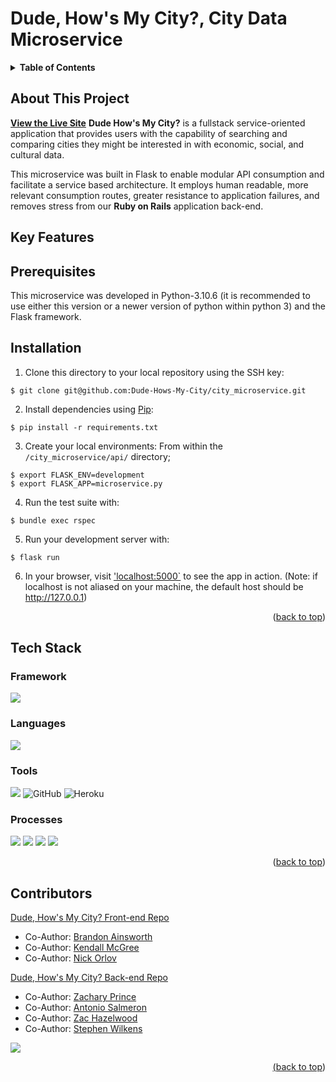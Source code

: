 # Dude, How's My City?, City Data Microservice

<!-- TABLE OF CONTENTS -->
<details>
  <summary><strong>Table of Contents</strong></summary>
  <ul>
    <li><a href="#about-this-project">About This Project</a></li>
    <li><a href="#key-features">Key Features</a></li>
    <li><a href="#tech-stack">Tech Stack</a></li>
    <li><a href="#contributors">Contributors</a></li>
  </ul>
</details>


## About This Project
**[View the Live Site](http://bone-be.herokuapp.com/)**
**Dude How's My City?** is a fullstack service-oriented application that provides users with the capability of searching and comparing cities they might be interested in with economic, social, and cultural data.
 
 This microservice was built in Flask to enable modular API consumption and facilitate a service based architecture. It employs human readable, more relevant consumption routes, greater resistance to application failures, and removes stress from our **Ruby on Rails** application back-end.

## Key Features

## Prerequisites

This microservice was developed in Python-3.10.6 (it is recommended to use either this version or a newer version of python within python 3) and the Flask framework.

## Installation

1. Clone this directory to your local repository using the SSH key:
```
$ git clone git@github.com:Dude-Hows-My-City/city_microservice.git
```

2. Install dependencies using [Pip](https://pypi.org/project/pip/):
```
$ pip install -r requirements.txt
```

3. Create your local environments:
From within the `/city_microservice/api/` directory;
```
$ export FLASK_ENV=development
$ export FLASK_APP=microservice.py
```

4. Run the test suite with:
```
$ bundle exec rspec
```

5. Run your development server with:
```
$ flask run
```

6. In your browser, visit ['localhost:5000`](http://localhost:5000/) to see the app in action.
(Note: if localhost is not aliased on your machine, the default host should be http://127.0.0.1)

<p align="right">(<a href="#top">back to top</a>)</p>


## Tech Stack

### Framework
<p>
  <img src="https://img.shields.io/badge/-Flask-yellowgreen.svg?style=for-the-badge&logo=flask&logoColor=white" />
</p>

### Languages
<p>
  <img src="https://img.shields.io/badge/-Python-brightgreen.svg?&style=for-the-badge&logo=python&logoColor=white" />
</p>


### Tools
<p>
  <img src="https://img.shields.io/badge/git-F05032.svg?&style=for-the-badge&logo=git&logoColor=white" />
   <img alt="GitHub" src="https://img.shields.io/badge/github-%23121011.svg?style=for-the-badge&logo=github&logoColor=white"/>
  <img alt="Heroku" src="https://img.shields.io/badge/heroku-%23430098.svg?style=for-the-badge&logo=heroku&logoColor=white"/> 
</p>

### Processes
<p>
  <img src="https://img.shields.io/badge/OOP-b81818.svg?&style=for-the-badge&logo=OOP&logoColor=white" />
  <img src="https://img.shields.io/badge/TDD-b87818.svg?&style=for-the-badge&logo=TDD&logoColor=white" />
  <img src="https://img.shields.io/badge/MVC-b8b018.svg?&style=for-the-badge&logo=MVC&logoColor=white" />
  <img src="https://img.shields.io/badge/REST-33b818.svg?&style=for-the-badge&logo=REST&logoColor=white" />  
</p>

<p align="right">(<a href="#top">back to top</a>)</p>

## Contributors

[Dude, How's My City? Front-end Repo](https://github.com/Bone-TM/bone_FE)

- Co-Author: [Brandon Ainsworth](https://github.com/BrandonAinsworth)
- Co-Author: [Kendall McGree](https://github.com/kendallm360)
- Co-Author: [Nick Orlov](https://github.com/orlov-n)

[Dude, How's My City? Back-end Repo](https://github.com/Bone-TM/bone_BE)

- Co-Author: [Zachary Prince](https://github.com/z-prince)
- Co-Author: [Antonio Salmeron](https://github.com/amsalmeron)
- Co-Author: [Zac Hazelwood](https://github.com/ZacHazelwood)
- Co-Author: [Stephen Wilkens](https://github.com/StephenWilkens)

<p>
  <a href="https://github.com/Dude-Hows-My-City">
  <img src="https://img.shields.io/badge/GitHub-100000?style=for-the-badge&logo=github&logoColor=white" />
</p>

<p align="right">(<a href="#top">back to top</a>)</p>
